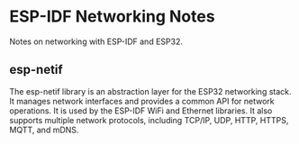 # ESP-IDF Networking Notes
Notes on networking with ESP-IDF and ESP32.

## esp-netif
The esp-netif library is an abstraction layer for the ESP32 networking stack. It manages network interfaces and provides a common API for network operations. It is used by the ESP-IDF WiFi and Ethernet libraries. It also supports multiple network protocols, including TCP/IP, UDP, HTTP, HTTPS, MQTT, and mDNS.